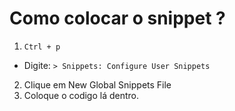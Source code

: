 # Como colocar o snippet ?
1. ```Ctrl + p```
  - Digite: ```> Snippets: Configure User Snippets```
2. Clique em New Global Snippets File
3. Coloque o codigo lá dentro.
